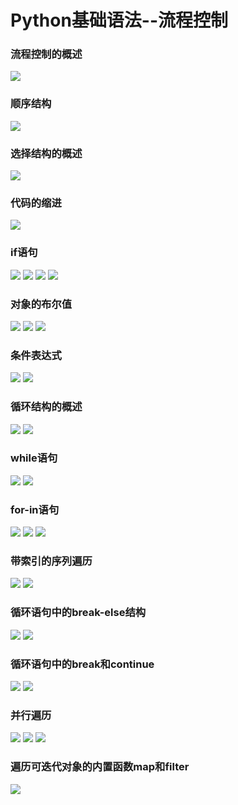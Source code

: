 # Python基础语法--流程控制
### 流程控制的概述
![](./Pictures/流程控制/流程控制的概述.png)
### 顺序结构
![](./Pictures/流程控制/顺序结构.png)
### 选择结构的概述
![](./Pictures/流程控制/选择结构的概述.png)
### 代码的缩进
![](Pictures/流程控制/代码的缩进.png)
### if语句
![](Pictures/流程控制/if语句(1).png)
![](Pictures/流程控制/if语句(2).png)
![](Pictures/流程控制/if语句(3).png)
![](Pictures/流程控制/if语句(4).png)
### 对象的布尔值
![](Pictures/流程控制/对象的布尔值(1).png)
![](Pictures/流程控制/对象的布尔值(2).png)
![](Pictures/流程控制/对象的布尔值(3).png)
### 条件表达式
![](Pictures/流程控制/条件表达式(1).png)
![](Pictures/流程控制/条件表达式(2).png)
### 循环结构的概述
![](./Pictures/流程控制/循环结构的概述(1).png)
![](./Pictures/流程控制/循环结构的概述(2).png)
### while语句
![](./Pictures/流程控制/while语句(1).png)
![](./Pictures/流程控制/while语句(2).png)
### for-in语句
![](./Pictures/流程控制/for-in语句(1).png)
![](./Pictures/流程控制/for-in语句(2).png)
![](./Pictures/流程控制/for-in语句(3).png)
### 带索引的序列遍历
![](Pictures/流程控制/带索引的序列遍历(1).png)
![](Pictures/流程控制/带索引的序列遍历(2).png)
### 循环语句中的break-else结构
![](Pictures/流程控制/循环语句中的break-else结构(1).png)
![](Pictures/流程控制/循环语句中的break-else结构(2).png)
### 循环语句中的break和continue
![](Pictures/流程控制/循环语句中的break和continue(1).png)
![](Pictures/流程控制/循环语句中的break和continue(2).png)
### 并行遍历
![](Pictures/流程控制/并行遍历(1).png)
![](Pictures/流程控制/并行遍历(2).png)
![](Pictures/流程控制/并行遍历(3).png)
### 遍历可迭代对象的内置函数map和filter
![](Pictures/流程控制/遍历可迭代对象的内置函数map和filter.png)
